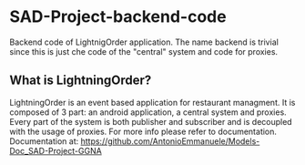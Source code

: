 # SAD-Project-backend-code
Backend code of LightnigOrder application.
The name backend is trivial since this is just che code of the "central" system and code for proxies.

## What is LightningOrder?

  LightningOrder is an event based application for restaurant managment.
  It is composed of 3 part: an android application, a central system and proxies.
  Every part of the system is both publisher and subscriber and is decoupled with the usage of proxies.
  For more info please refer to  documentation.
  Documentation at:
    https://github.com/AntonioEmmanuele/Models-Doc_SAD-Project-GGNA
